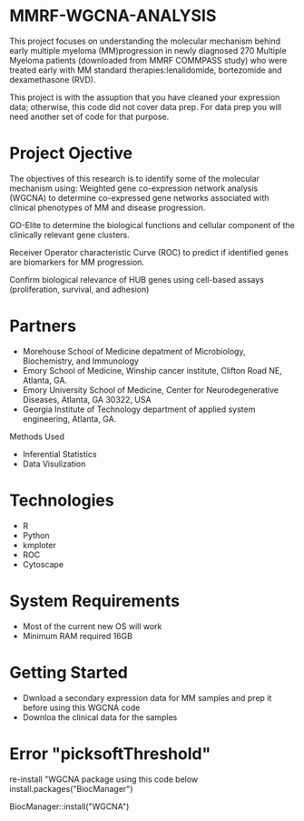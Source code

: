 # MMRF-WGCNA-ANALYSIS
This project focuses on understanding the molecular mechanism behind early multiple myeloma (MM)progression in newly diagnosed 270 Multiple Myeloma patients (downloaded from MMRF COMMPASS study) who were treated early with MM standard therapies:lenalidomide, bortezomide and dexamethasone (RVD).

This project is with the assuption that you have cleaned your expression data; otherwise, this code did not cover data prep. 
For data prep you will need another set of code for that purpose. 

# Project Ojective
The objectives of this research is to identify some of the molecular mechanism using:
Weighted gene co-expression network analysis  (WGCNA) to determine co-expressed gene networks associated with clinical phenotypes of MM and disease progression.

GO-Elite to determine the biological functions and cellular component of the clinically relevant gene clusters.

Receiver Operator characteristic Curve (ROC) to predict if identified genes are biomarkers for MM progression.

Confirm biological relevance of HUB genes using cell-based assays (proliferation, survival, and adhesion)



# Partners
* Morehouse School of Medicine depatment of Microbiology, Biochemistry, and Immunology
* Emory School of Medicine, Winship cancer institute, Clifton Road NE, Atlanta, GA.
* Emory University School of Medicine, Center for Neurodegenerative Diseases, Atlanta, GA 30322, USA
* Georgia Institute of Technology department of applied system engineering, Atlanta, GA.

Methods Used
* Inferential Statistics
* Data Visulization

# Technologies
* R
* Python
* kmploter
* ROC
* Cytoscape

# System Requirements 
* Most of the current new OS will work
* Minimum RAM required 16GB

# Getting Started
* Dwnload a secondary expression data for MM samples and prep it before using this WGCNA code
* Downloa the clinical data for the samples

# Error "picksoftThreshold" 
re-install "WGCNA package using this code below
install.packages("BiocManager")

BiocManager::install("WGCNA")
